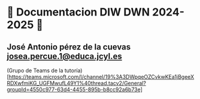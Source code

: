 #  🔭 Documentacion DIW DWN 2024-2025 👋 

## José Antonio pérez de la cuevas josea.percue.1@educa.jcyl.es

(Grupo de Teams de la tutoría)[https://teams.microsoft.com/l/channel/19%3A3DWpqeOZCvkwKEa1jBgeeXRDXwfmiKG_UGFMwufL49Y1%40thread.tacv2/General?groupId=4550c977-63d4-4455-895b-b8cc92a6b73e]

